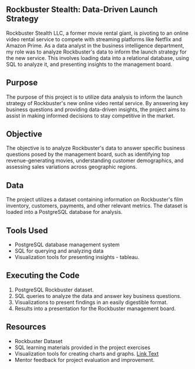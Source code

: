 ## Rockbuster Stealth: Data-Driven Launch Strategy

Rockbuster Stealth LLC, a former movie rental giant, is pivoting to an online video rental service to compete with streaming platforms like Netflix and Amazon Prime. As a data analyst in the business intelligence department, my role was to analyze Rockbuster's data to inform the launch strategy for the new service. This involves loading data into a relational database, using SQL to analyze it, and presenting insights to the management board.

## Purpose
The purpose of this project is to utilize data analysis to inform the launch strategy of Rockbuster's new online video rental service. By answering key business questions and providing data-driven insights, the project aims to assist in making informed decisions to stay competitive in the market.

## Objective
The objective is to analyze Rockbuster's data to answer specific business questions posed by the management board, such as identifying top revenue-generating movies, understanding customer demographics, and assessing sales variations across geographic regions.

## Data
The project utilizes a dataset containing information on Rockbuster's film inventory, customers, payments, and other relevant metrics. The dataset is loaded into a PostgreSQL database for analysis.

## Tools Used
- PostgreSQL database management system
- SQL for querying and analyzing data
- Visualization tools for presenting insights - tableau.

## Executing the Code
1. PostgreSQL Rockbuster dataset.
2. SQL queries to analyze the data and answer key business questions.
3. Visualizations to present findings in an easily digestible format.
4. Results into a presentation for the Rockbuster management board.

## Resources
- Rockbuster Dataset
- SQL learning materials provided in the project exercises
- Visualization tools for creating charts and graphs. [Link Text](https://public.tableau.com/views/RockbusterStealthUnleashingDataInsightsforStrategicExcellence/Story?:language=en-US&:display_count=n&:origin=viz_share_link)
- Mentor feedback for project evaluation and improvement.
